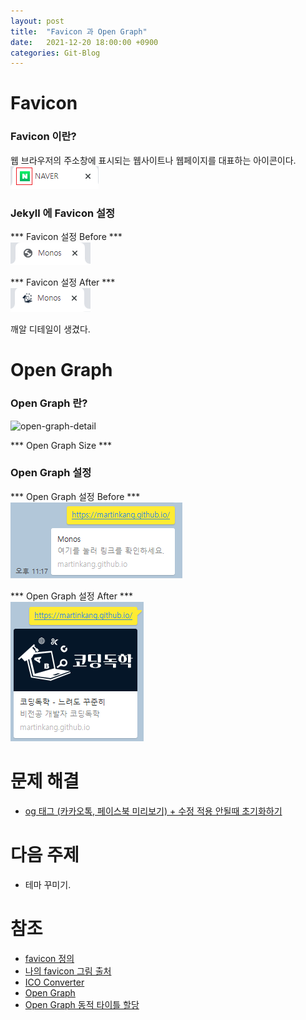```yaml
---
layout: post
title:  "Favicon 과 Open Graph"
date:   2021-12-20 18:00:00 +0900
categories: Git-Blog
---
```

  
  
# Favicon

### Favicon 이란?
웹 브라우저의 주소창에 표시되는 웹사이트나 웹페이지를 대표하는 아이콘이다.  
![favicon-def](/assets/img/post-img/favicon.png)


### Jekyll 에 Favicon 설정
  

*** Favicon 설정 Before ***  
![before-favicon](/assets/img/post-img/before-favicon.png)  


*** Favicon 설정 After ***  
![after-favicon](/assets/img/post-img/after-favicon.png)    

깨알 디테일이 생겼다.

# Open Graph 

### Open Graph 란?

![open-graph-detail](https://ourcodeworld.com/public-media/articles/articleocw-56d1a6901b773.png)  

*** Open Graph Size ***

### Open Graph 설정

*** Open Graph 설정 Before ***  
![before-OG](/assets/img/post-img/before-OG.png)  

*** Open Graph 설정 After ***  
![after-OG](/assets/img/post-img/after-OG.png)   


# 문제 해결
- [og 태그 (카카오톡, 페이스북 미리보기) + 수정 적용 안될때 초기화하기][og-초기화-link]  

# 다음 주제
- 테마 꾸미기.

# 참조
- [favicon 정의][favicon-wiki-link]
- [나의 favicon 그림 출처][그림출처-링크]  
- [ICO Converter][icoconvert-link]
- [Open Graph][og-link]
- [Open Graph 동적 타이틀 할당][og-동적타이틀-link]



[favicon-wiki-link]: https://ko.wikipedia.org/wiki/%ED%8C%8C%EB%B9%84%EC%BD%98
[그림출처-링크]: https://www.pngwing.com/ko/free-png-xmupn
[icoconvert-link]: https://icoconvert.com/
[파피콘만드는방법-link]: https://ux.stories.pe.kr/106
[og-link]: https://ogp.me/
[og-동적타이틀-link]: https://lanace.github.io/articles/what-is-open-graph/
[og-초기화-link]: https://infinitt.tistory.com/285